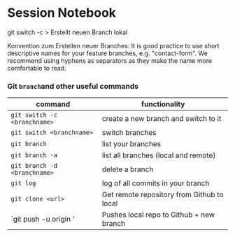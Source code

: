 # Session Notebook
  
  
git switch -c <name> > Erstellt neuen Branch lokal
  
Konvention zum Erstellen neuer Branches: It is good practice to use short descriptive names for your feature branches, e.g. "contact-form". We recommend using hyphens as separators as they make the name more comfortable to read.

### Git `branch`and other useful commands

| command                        | functionality                                 |
| ------------------------------ | --------------------------------------------- |
| `git switch -c <branchname>`   | create a new branch and switch to it          |
| `git switch <branchname>`      | switch branches                               |
| `git branch`                   | list your branches                            |
| `git branch -a`                | list all branches (local and remote)          |
| `git branch -d <branchname>`   | delete a branch                               |
| `git log`                      | log of all commits in your branch             |
| `git clone <url>`              | Get remote repository from Github to local    |
| `git push -u origin <brname>'  | Pushes local repo to Github + new branch      |
